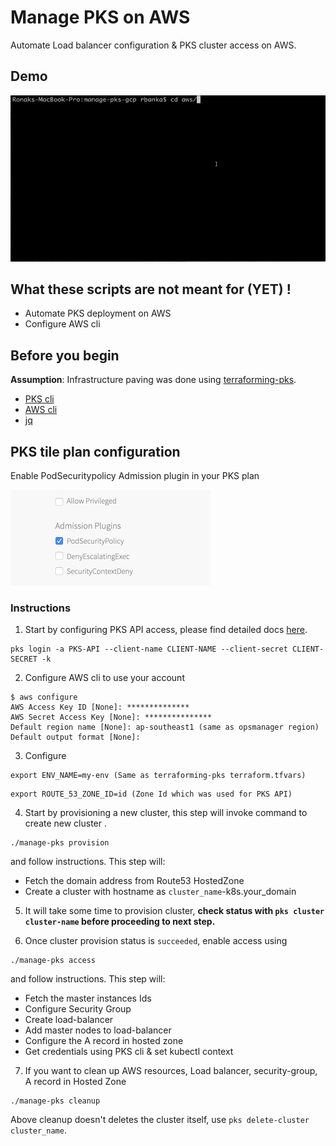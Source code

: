 # Manage PKS on AWS

Automate Load balancer configuration & PKS cluster access on AWS.

## Demo
![](../images/manage-pks-aws.gif)

## What these scripts are not meant for (YET) !
* Automate PKS deployment on AWS
* Configure AWS cli

## Before you begin
**Assumption**: Infrastructure paving was done using [terraforming-pks](https://github.com/pivotal-cf/terraforming-aws).

* [PKS cli](https://docs.pivotal.io/runtimes/pks/1-3/installing-pks-cli.html)
* [AWS cli](https://docs.aws.amazon.com/cli/latest/userguide/cli-chap-install.html)
* [jq](https://stedolan.github.io/jq/download/)

## PKS tile plan configuration
Enable PodSecuritypolicy Admission plugin in your PKS plan

![](../images/pks-enable-psp.png)

### Instructions

1. Start by configuring PKS API access, please find detailed docs [here](https://docs.pivotal.io/runtimes/pks/1-3/configure-api.html).
  ```
  pks login -a PKS-API --client-name CLIENT-NAME --client-secret CLIENT-SECRET -k
  ```

2. Configure AWS cli to use your account

  ```
  $ aws configure
  AWS Access Key ID [None]: **************
  AWS Secret Access Key [None]: ***************
  Default region name [None]: ap-southeast1 (same as opsmanager region)
  Default output format [None]:
  ```
3. Configure
  ```
  export ENV_NAME=my-env (Same as terraforming-pks terraform.tfvars)
  ```
  ```
  export ROUTE_53_ZONE_ID=id (Zone Id which was used for PKS API)
  ```

4. Start by provisioning a new cluster, this step will invoke command to create new cluster .
  ```
  ./manage-pks provision
  ```
  and follow instructions. This step will:
  * Fetch the domain address from Route53 HostedZone
  * Create a cluster with hostname as `cluster_name`-k8s.your_domain


5. It will take some time to provision cluster, **check status with `pks cluster cluster-name` before proceeding to next step.**

6. Once cluster provision status is `succeeded`, enable access using
  ```
  ./manage-pks access
  ```
  and follow instructions. This step will:
  * Fetch the master instances Ids
  * Configure Security Group
  * Create load-balancer
  * Add master nodes to load-balancer
  * Configure the A record in hosted zone
  * Get credentials using PKS cli & set kubectl context


7. If you want to clean up AWS resources, Load balancer, security-group, A record in Hosted Zone
  ```
  ./manage-pks cleanup
  ```
  Above cleanup doesn't deletes the cluster itself, use `pks delete-cluster cluster_name`.
